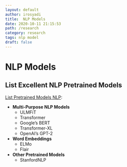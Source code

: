 ```yaml
---
layout: default
author: irosyadi
title:  NLP Models
date: 2020-10-11 21:15:53
path: /research
category: research
tags: nlp model
draft: false
---
```


# NLP Models

## List Excellent NLP Pretrained Models
[List Pretrained Models NLP](https://www.analyticsvidhya.com/blog/2019/03/pretrained-models-get-started-nlp/):  
- **Multi-Purpose NLP Models**
    - ULMFiT
    - Transformer
    - Google’s BERT
    - Transformer-XL
    - OpenAI’s GPT-2
- **Word Embeddings**
    - ELMo
    - Flair
- **Other Pretrained Models**
    - StanfordNLP